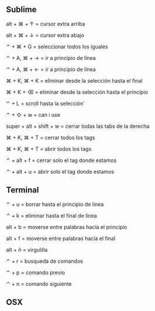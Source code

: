 ## Sublime

alt + ⌘ + ↑ = cursor extra arriba

alt + ⌘ + ↓ = cursor extra abajo

⌃ + ⌘ + G = seleccionar todos los iguales

⌃ + A, ⌘ + → = ir a principio de línea

⌃ + A, ⌘ + ← = ir a principio de línea

⌘ + K, ⌘ + K = eliminar desde la selección hasta el final

⌘ + K + ⌫ = eliminar desde la selección hasta el principio

⌃ + L = scroll hasta la selección`

⌃ + ⇧ + w = can i use

super + alt + shift + w = cerrar todas las tabs de la derecha

⌘ + K, ⌘ + T = cerrar todos los tags

⌘ + K, ⌘ + T = abrir todos los tags

⌃ + alt + f = cerrar solo el tag donde estamos

⌃ + alt + u = abrir solo el tag donde estamos


## Terminal

⌃ + u = borrar hasta el principio de línea

⌃ + k = eliminar hasta el final de línea

alt + b = moverse entre palabras hacía el principio

alt + f = moverse entre palabras hacía el final

alt + ñ = virgulilla

⌃ + r = busqueda de comandos

⌃ + p = comando previo

⌃ + n = comando siguiente





## OSX
